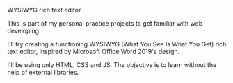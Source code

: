 WYSIWYG rich text editor

This is part of my personal practice projects to get familiar with web developing

I'll try creating a functioning WYSIWYG (What You See Is What You Get) rich text editor, inspired by Microsoft Office Word 2019's design.

I'll be using only HTML, CSS and JS. The objective is to learn without the help of external libraries.